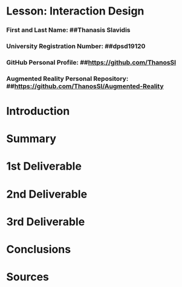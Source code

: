 # Lesson: Interaction Design

### First and Last Name: ##Thanasis Slavidis
### University Registration Number: ##dpsd19120
### GitHub Personal Profile: ##https://github.com/ThanosSl
### Augmented Reality Personal Repository: ##https://github.com/ThanosSl/Augmented-Reality

# Introduction

# Summary


# 1st Deliverable


# 2nd Deliverable


# 3rd Deliverable 


# Conclusions


# Sources
